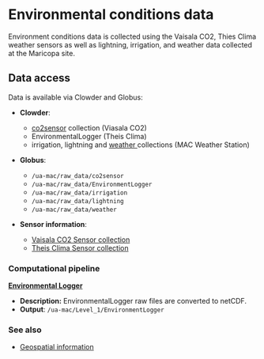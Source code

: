 # Environmental conditions data

Environment conditions data is collected using the Vaisala CO2, Thies Clima weather sensors as well as lightning, irrigation, and weather data collected at the Maricopa site.

## Data access

Data is available via Clowder and Globus:

* **Clowder**:

  * [co2sensor](https://terraref.ncsa.illinois.edu/clowder/collection/57226fc1e4b082fbf2a94702) collection \(Viasala CO2\)
  * EnvironmentalLogger \(Theis Clima\)
  * irrigation, lightning and [weather ](https://terraref.ncsa.illinois.edu/clowder/collection/57e043964f0cb775be5f158c)collections \(MAC Weather Station\)

* **Globus**:

  * `/ua-mac/raw_data/co2sensor`
  * `/ua-mac/raw_data/EnvironmentLogger`
  * `/ua-mac/raw_data/irrigation`
  * `/ua-mac/raw_data/lightning`
  * `/ua-mac/raw_data/weather`

* **Sensor information**:

  * [Vaisala CO2 Sensor collection](https://terraref.ncsa.illinois.edu/clowder/datasets/581787d94f0ce77b6655b819)
  * [Theis Clima Sensor collection ](https://terraref.ncsa.illinois.edu/clowder/datasets/58178a744f0ce77b6655d38a)


### Computational pipeline

[**Environmental Logger**](https://github.com/terraref/extractors-environmental)

* **Description:** EnvironmentalLogger raw files are converted to netCDF.
* **Output**: `/ua-mac/Level_1/EnvironmentLogger`

### See also

* [Geospatial information](/user/geospatial-information.md)

